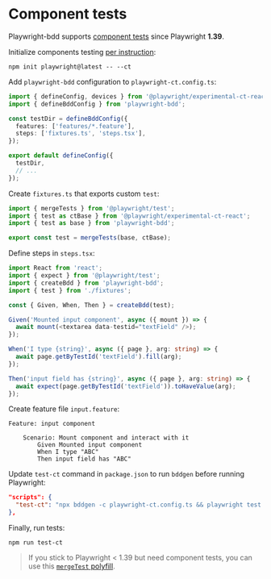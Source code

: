 # Component tests
Playwright-bdd supports [component tests](https://playwright.dev/docs/test-components)
since Playwright **1.39**.

Initialize components testing [per instruction](https://playwright.dev/docs/test-components#how-to-get-started):
```
npm init playwright@latest -- --ct
```

Add `playwright-bdd` configuration to `playwright-ct.config.ts`:
```ts
import { defineConfig, devices } from '@playwright/experimental-ct-react';
import { defineBddConfig } from 'playwright-bdd';

const testDir = defineBddConfig({
  features: ['features/*.feature'],
  steps: ['fixtures.ts', 'steps.tsx'],
});

export default defineConfig({
  testDir,
  // ...
});
```

Create `fixtures.ts` that exports custom `test`:
```ts
import { mergeTests } from '@playwright/test';
import { test as ctBase } from '@playwright/experimental-ct-react';
import { test as base } from 'playwright-bdd';

export const test = mergeTests(base, ctBase);
```

Define steps in `steps.tsx`:
```ts
import React from 'react';
import { expect } from '@playwright/test';
import { createBdd } from 'playwright-bdd';
import { test } from './fixtures';

const { Given, When, Then } = createBdd(test);

Given('Mounted input component', async ({ mount }) => {
  await mount(<textarea data-testid="textField" />);
});

When('I type {string}', async ({ page }, arg: string) => {
  await page.getByTestId('textField').fill(arg);
});

Then('input field has {string}', async ({ page }, arg: string) => {
  await expect(page.getByTestId('textField')).toHaveValue(arg);
});
```

Create feature file `input.feature`:
```gherkin
Feature: input component

    Scenario: Mount component and interact with it
        Given Mounted input component
        When I type "ABC"
        Then input field has "ABC"
```

Update `test-ct` command in `package.json` to run `bddgen` before running Playwright:
```json
"scripts": {
  "test-ct": "npx bddgen -c playwright-ct.config.ts && playwright test -c playwright-ct.config.ts"
},
```

Finally, run tests:
```
npm run test-ct
```

> If you stick to Playwright < 1.39 but need component tests, you can use this
[`mergeTest` polyfill](https://github.com/vitalets/playwright-bdd/blob/main/test/component-tests/steps-polyfill/mergeTests.ts).